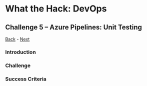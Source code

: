 # What the Hack: DevOps 

## Challenge 5 – Azure Pipelines: Unit Testing
[Back](../../challenge04.md) - [Next](challenge06.md)

### Introduction

### Challenge

### Success Criteria
